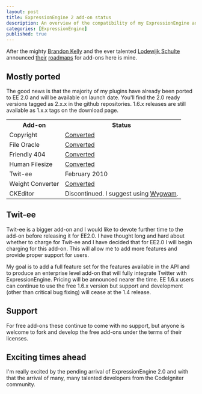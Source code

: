 ```yaml
--- 
layout: post
title: ExpressionEngine 2 add-on status
description: An overview of the compatibility of my ExpressionEngine add-ons for the 2.0 release
categories: [ExpressionEngine]
published: true
---
```


After the mighty <a href="http://brandon-kelly.com/">Brandon Kelly</a> and the ever talented <a href="http://loweblog.com/">Lodewijk Schulte</a> announced <a href="http://brandon-kelly.com/blog/transitions">their</a> <a href="http://loweblog.com/freelance/article/ee20-addon-roadmap/">roadmaps</a> for add-ons here is mine. 

## Mostly ported

The good news is that the majority of my plugins have already been ported to EE 2.0 and will be available on launch date. You'll find the 2.0 ready versions tagged as 2.x.x in the github repositories. 1.6.x releases are still available as 1.x.x tags on the download page. 

<table>
  <tr>
    <th>Add-on</th>
    <th>Status</th>
  </tr>
  <tr>
    <td>Copyright</td>
    <td><a href="http://github.com/shapeshed/copyright.ee_addon">Converted</a></td>
  </tr>
  <tr>
    <td>File Oracle</td>
    <td><a href="http://github.com/shapeshed/file_oracle.ee_addon">Converted</a></td>
  </tr>
  <tr>
    <td>Friendly 404</td>
    <td><a href="http://github.com/shapeshed/friendly_404.ee_addon">Converted</a></td>
  </tr>
  <tr>
    <td>Human Filesize</td>
    <td><a href="http://github.com/shapeshed/human_filesize.ee_addon">Converted</a></td>
  </tr>
  <tr>
    <td>Twit-ee</td>
    <td>February 2010</td>
  </tr>
  <tr>
    <td>Weight Converter</td>
    <td><a href="http://github.com/shapeshed/weight_converter.ee_addon">Converted</a></td>
  </tr>
  <tr>
    <td>CKEditor</td>
    <td>Discontinued. I suggest using <a href="http://brandon-kelly.com/wygwam">Wygwam</a>.</td>
  </tr>
</table>

## Twit-ee

Twit-ee is a bigger add-on and I would like to devote further time to the add-on before releasing it for EE2.0. I have thought long and hard about whether to charge for Twit-ee and I have decided that for EE2.0 I will begin charging for this add-on. This will allow me to add more features and provide proper support for users. 

My goal is to add a full feature set for the features available in the API and to produce an enterprise level add-on that will fully integrate Twitter with ExpressionEngine. Pricing will be announced nearer the time. EE 1.6.x users can continue to use the free 1.6.x version but support and development (other than critical bug fixing) will cease at the 1.4 release. 

## Support

For free add-ons these continue to come with no support, but anyone is welcome to fork and develop the free add-ons under the terms of their licenses. 

## Exciting times ahead

I'm really excited by the pending arrival of ExpressionEngine 2.0 and with that the arrival of many, many talented developers from the CodeIgniter community.



